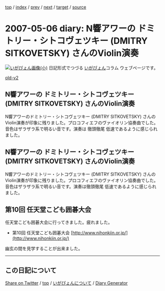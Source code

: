 [top](https://igapyon.github.io/diary/) 
 / [index](https://igapyon.github.io/diary/2007/index.html) 
 / [prev](https://igapyon.github.io/diary/2007/ig070504.html) 
 / [next](https://igapyon.github.io/diary/2007/ig070509.html) 
 / [target](https://igapyon.github.io/diary/2007/ig070506.html) 
 / [source](https://github.com/igapyon/diary/blob/gh-pages/2007/ig070506.html.src.md) 

2007-05-06 diary: N響アワーの ドミトリー・シトコヴェツキー (DMITRY SITKOVETSKY) さんのViolin演奏
=====================================================================================================
[![いがぴょん画像(小)](https://igapyon.github.io/diary/images/iga200306s.jpg "いがぴょん")](https://igapyon.github.io/diary/memo/memoigapyon.html) 日記形式でつづる [いがぴょん](https://igapyon.github.io/diary/memo/memoigapyon.html)コラム ウェブページです。

[old-v2](ig070506-orig.html)

## N響アワーの ドミトリー・シトコヴェツキー (DMITRY SITKOVETSKY) さんのViolin演奏

N響アワーのドミトリー・シトコヴェツキー (DMITRY SITKOVETSKY) さんのViolin演奏が印象に残りました。プロコフィエフのヴァイオリン協奏曲でした。音色はザラザラ系で明るい音です。演奏は 徹頭徹尾 低速であるように感じられました。


## N響アワーの ドミトリー・シトコヴェツキー (DMITRY SITKOVETSKY) さんのViolin演奏

N響アワーのドミトリー・シトコヴェツキー (DMITRY SITKOVETSKY) さんのViolin演奏が印象に残りました。プロコフィエフのヴァイオリン協奏曲でした。音色はザラザラ系で明るい音です。演奏は徹頭徹尾 低速であるように感じられました。

## 第10回 任天堂こども囲碁大会

任天堂こども囲碁大会に行ってきました。疲れました。

* 第10回 任天堂こども囲碁大会
  [http://www.nihonkiin.or.jp/](http://www.nihonkiin.or.jp/)

幽玄の間を見学することが出来ました。

----------------------------------------------------------------------------------------------------

## この日記について

[Share on Twitter](https://twitter.com/intent/tweet?hashtags=igapyon%2Cdiary%2C%E3%81%84%E3%81%8C%E3%81%B4%E3%82%87%E3%82%93&text=N%E9%9F%BF%E3%82%A2%E3%83%AF%E3%83%BC%E3%81%AE+%E3%83%89%E3%83%9F%E3%83%88%E3%83%AA%E3%83%BC%E3%83%BB%E3%82%B7%E3%83%88%E3%82%B3%E3%83%B4%E3%82%A7%E3%83%84%E3%82%AD%E3%83%BC+%28DMITRY+SITKOVETSKY%29+%E3%81%95%E3%82%93%E3%81%AEViolin%E6%BC%94%E5%A5%8F&url=https%3A%2F%2Figapyon.github.io%2Fdiary%2F2007%2Fig070506.html) / [top](https://igapyon.github.io/diary/) / [いがぴょんについて](https://igapyon.github.io/diary/memo/memoigapyon.html) / [Diary Generator](https://github.com/igapyon/igapyonv3)
